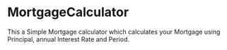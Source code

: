 # MortgageCalculator
This a Simple Mortgage calculator 
which calculates your Mortgage using Principal, annual Interest Rate and  Period.

